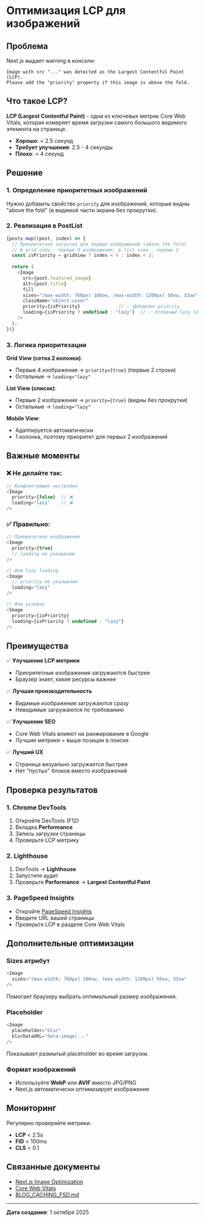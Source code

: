 # Оптимизация LCP для изображений

## Проблема

Next.js выдает warning в консоли:
```
Image with src "..." was detected as the Largest Contentful Paint (LCP). 
Please add the "priority" property if this image is above the fold.
```

## Что такое LCP?

**LCP (Largest Contentful Paint)** - одна из ключевых метрик Core Web Vitals, которая измеряет время загрузки самого большого видимого элемента на странице.

- **Хорошо**: < 2.5 секунд
- **Требует улучшения**: 2.5 - 4 секунды  
- **Плохо**: > 4 секунд

## Решение

### 1. Определение приоритетных изображений

Нужно добавить свойство `priority` для изображений, которые видны "above the fold" (в видимой части экрана без прокрутки).

### 2. Реализация в PostList

```typescript
{posts.map((post, index) => {
  // Приоритетная загрузка для первых изображений (above the fold)
  // В grid view - первые 4 изображения, в list view - первые 2
  const isPriority = gridView ? index < 4 : index < 2;
  
  return (
    <Image
      src={post.featured_image}
      alt={post.title}
      fill
      sizes="(max-width: 768px) 100vw, (max-width: 1200px) 50vw, 33vw"
      className="object-cover"
      priority={isPriority}              // ✅ Добавлен priority
      loading={isPriority ? undefined : "lazy"}  // ✅ Условный lazy loading
    />
  );
})}
```

### 3. Логика приоритезации

**Grid View (сетка 2 колонки)**:
- Первые 4 изображения → `priority={true}` (первые 2 строки)
- Остальные → `loading="lazy"`

**List View (список)**:
- Первые 2 изображения → `priority={true}` (видны без прокрутки)
- Остальные → `loading="lazy"`

**Mobile View**:
- Адаптируется автоматически
- 1 колонка, поэтому приоритет для первых 2 изображений

## Важные моменты

### ❌ Не делайте так:
```typescript
// Конфликтующие настройки
<Image
  priority={false}  // ❌
  loading="lazy"    // ❌
/>
```

### ✅ Правильно:
```typescript
// Приоритетное изображение
<Image
  priority={true}
  // loading не указываем
/>

// Или lazy loading
<Image
  // priority не указываем
  loading="lazy"
/>

// Или условно
<Image
  priority={isPriority}
  loading={isPriority ? undefined : "lazy"}
/>
```

## Преимущества

✅ **Улучшение LCP метрики**
- Приоритетные изображения загружаются быстрее
- Браузер знает, какие ресурсы важнее

✅ **Лучшая производительность**
- Видимые изображения загружаются сразу
- Невидимые загружаются по требованию

✅ **Улучшение SEO**
- Core Web Vitals влияют на ранжирование в Google
- Лучшие метрики = выше позиции в поиске

✅ **Лучший UX**
- Страница визуально загружается быстрее
- Нет "пустых" блоков вместо изображений

## Проверка результатов

### 1. Chrome DevTools
1. Откройте DevTools (F12)
2. Вкладка **Performance**
3. Запись загрузки страницы
4. Проверьте LCP метрику

### 2. Lighthouse
1. DevTools → **Lighthouse**
2. Запустите аудит
3. Проверьте **Performance** → **Largest Contentful Paint**

### 3. PageSpeed Insights
- Откройте [PageSpeed Insights](https://pagespeed.web.dev/)
- Введите URL вашей страницы
- Проверьте LCP в разделе Core Web Vitals

## Дополнительные оптимизации

### Sizes атрибут
```typescript
<Image
  sizes="(max-width: 768px) 100vw, (max-width: 1200px) 50vw, 33vw"
/>
```
Помогает браузеру выбрать оптимальный размер изображения.

### Placeholder
```typescript
<Image
  placeholder="blur"
  blurDataURL="data:image/..."
/>
```
Показывает размытый placeholder во время загрузки.

### Формат изображений
- Используйте **WebP** или **AVIF** вместо JPG/PNG
- Next.js автоматически оптимизирует изображения

## Мониторинг

Регулярно проверяйте метрики:
- **LCP** < 2.5s
- **FID** < 100ms
- **CLS** < 0.1

## Связанные документы

- [Next.js Image Optimization](https://nextjs.org/docs/app/building-your-application/optimizing/images)
- [Core Web Vitals](https://web.dev/vitals/)
- [BLOG_CACHING_FSD.md](./BLOG_CACHING_FSD.md)

---

**Дата создания**: 1 октября 2025

